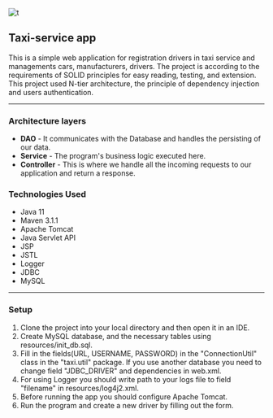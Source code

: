 ![t](https://www.taxinainital.com/wp-content/uploads/2019/03/taxi-cab-service.png)
## Taxi-service app
This is a simple web application for registration drivers in taxi service and managements cars, manufacturers, drivers.
The project is according to the requirements of SOLID principles for easy reading, testing, and extension.
This project used N-tier architecture, the principle of dependency injection and users authentication.
***
### Architecture layers
- **DAO** -  It communicates with the Database and handles the persisting of our data.
- **Service**  - The program's business logic executed here.
- **Controller** - This is where we handle all the incoming requests to our application and return a response.
### Technologies Used
- Java 11
- Maven 3.1.1
- Apache Tomcat
- Java Servlet API
- JSP
- JSTL
- Logger
- JDBC
- MySQL
***
### Setup
1. Clone the project into your local directory and then open it in an IDE.
1. Create MySQL database, and the necessary tables using resources/init_db.sql.
1. Fill in the fields(URL, USERNAME, PASSWORD) in the "ConnectionUtil" class in the "taxi.util" package.
   If you use another database you need to change field "JDBC_DRIVER" and dependencies in web.xml.
1. For using Logger you should write path to your logs file to field "filename" in resources/log4j2.xml.
1. Before running the app you should configure Apache Tomcat.
1. Run the program and create a new driver by filling out the form.